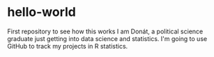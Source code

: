 # hello-world
First repository to see how this works
I am Donát, a political science graduate just getting into data science and statistics. I'm going to use GitHub to track my projects in R statistics.
